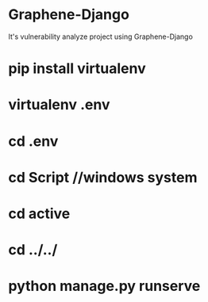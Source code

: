 # Graphene-Django
It's vulnerability analyze project using Graphene-Django
# pip install virtualenv
# virtualenv .env
# cd .env
# cd Script //windows system
# cd active
# cd ../../
# python manage.py runserve
